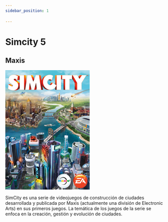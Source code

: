 ```yaml
---
sidebar_position: 1

---
```


# Simcity 5
## Maxis

![sim](/img/simcity.png)

SimCity es una serie de videojuegos de construcción de ciudades desarrollada y publicada por Maxis (actualmente una división de Electronic Arts) en sus primeros juegos. La temática de los juegos de la serie se enfoca en la creación, gestión y evolución de ciudades.

